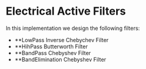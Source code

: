 # Electrical Active Filters

In this implementation we design the following filters:
- **LowPass Inverse Chebychev Filter
- **HihPass Butterworth Filter
- **BandPass Chebyshev Filter
- **BandElimination Chebyshev Filter


